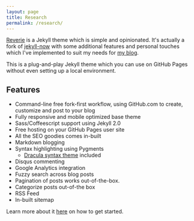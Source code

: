 ```yaml
---
layout: page
title: Research
permalink: /research/
---
```



<style>
  .no-border, .no-border td, .no-border th {
    border: none;
      background-color: white;
  }
  table {
   border-collapse: collapse;
}

table tr, table td, table th {
   border: none;
}
</style>
<style>
.right-justify {
  text-align: right;
}
</style>

<!--
<table class="no-border">
  <tr>
    <td>Jan. 2023</td>
    <td><b>Fibrantly-induced model structures</b><br>
    Joint with Léonard Guetta, Lyne Moser, and Maru Sarazola, <a href="https://arxiv.org/abs/2301.07801">arXiv:2301.07801</a>
    </td>
  </tr>
  <tr>
    <td>July 2022</td>
    <td><b>A model structure for weakly horizontally invariant double categories</b><br>
    Joint with Lyne Moser and Maru Sarazola, <a href="https://arxiv.org/abs/2007.00588">arXiv:2007.00588</a><br>
      To appear in <i>Algebraic and Geometric Topology</i>.</td>
  </tr>
</table>
-->

[Reverie](https://github.com/amitmerchant1990/reverie) is a Jekyll theme which is simple and opinionated. It's actually a fork of [jekyll-now](https://github.com/barryclark/jekyll-now) with some additional features and personal touches which I've implemented to suit my needs for [my blog](https://www.amitmerchant.com).

This is a plug-and-play Jekyll theme which you can use on GitHub Pages without even setting up a local environment.

## Features

- Command-line free fork-first workflow, using GitHub.com to create, customize and post to your blog
- Fully responsive and mobile optimized base theme
- Sass/Coffeescript support using Jekyll 2.0
- Free hosting on your GitHub Pages user site
- All the SEO goodies comes in-built
- Markdown blogging
- Syntax highlighting using Pygments
    - [Dracula syntax theme](https://draculatheme.com/) included
- Disqus commenting
- Google Analytics integration
- Fuzzy search across blog posts
- Pagination of posts works out-of-the-box.
- Categorize posts out-of-the box
- RSS Feed
- In-built sitemap

Learn more about it [here](https://github.com/amitmerchant1990/reverie) on how to get started.
